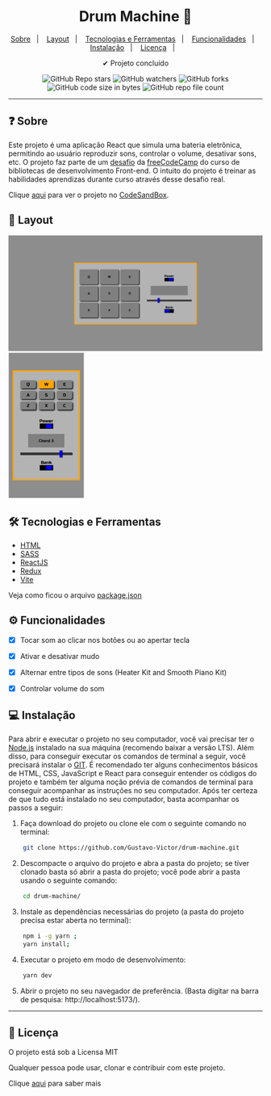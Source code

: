 <h1 align='center'>Drum Machine 🥁</h1>

<p align="center">
  <a href="#-sobre">Sobre</a>&nbsp;&nbsp;&nbsp;|&nbsp;&nbsp;&nbsp;
  <a href="#-layout">Layout</a>&nbsp;&nbsp;&nbsp;|&nbsp;&nbsp;&nbsp;
  <a href="#-tecnologias-e-ferramentas">Tecnologias e Ferramentas</a>&nbsp;&nbsp;&nbsp;|&nbsp;&nbsp;&nbsp;
  <a href="#-funcionalidades">Funcionalidades</a>&nbsp;&nbsp;&nbsp;|&nbsp;&nbsp;&nbsp;
  <a href="#-instalação">Instalação</a>&nbsp;&nbsp;&nbsp;|&nbsp;&nbsp;&nbsp;
  <a href="#-licença">Licença</a>&nbsp;&nbsp;&nbsp;|&nbsp;&nbsp;&nbsp;
</p>

<p align="center">
    ✔ Projeto concluído
</p>

<p align="center">
    <img alt="GitHub Repo stars" src="https://img.shields.io/github/stars/Gustavo-Victor/drum-machine?style=flat">
    <img alt="GitHub watchers" src="https://img.shields.io/github/watchers/Gustavo-Victor/drum-machine?style=flat">
    <img alt="GitHub forks" src="https://img.shields.io/github/forks/Gustavo-Victor/drum-machine?style=flat">
    <img alt="GitHub code size in bytes" src="https://img.shields.io/github/languages/code-size/Gustavo-Victor/drum-machine">
    <img alt="GitHub repo file count" src="https://img.shields.io/github/directory-file-count/Gustavo-Victor/drum-machine">
</p>

<hr/>

## ❓ Sobre

Este projeto é uma aplicação React que simula uma bateria eletrônica, permitindo ao usuário reproduzir sons, controlar o volume, desativar sons, etc. O projeto faz parte de um [desafio](https://www.freecodecamp.org/learn/front-end-development-libraries/front-end-development-libraries-projects/build-a-drum-machine) da [freeCodeCamp](https://www.freecodecamp.org/) do curso de bibliotecas de desenvolvimento Front-end. O intuito do projeto é treinar as habilidades aprendizas durante curso através desse desafio real. 

Clique [aqui](https://hmudtu-5173.csb.app/) para ver o projeto no [CodeSandBox](https://codesandbox.io). 


## 🎨 Layout

<img src="./src/assets/images/screenshots/desktop.png" width="600px" height="auto" alt="Drum Machine - Desktop" title="Drum Machine - Desktop" >
<img src="./src/assets/images/screenshots/mobile.png" width="150px" alt="Drum Machine - Mobile" title="Drum Machine - Mobile" >

## 🛠 Tecnologias e Ferramentas

- [HTML](https://developer.mozilla.org/pt-BR/docs/Web/HTML)
- [SASS](https://sass-lang.com/)
- [ReactJS](https://pt-br.reactjs.org/)
- [Redux](https://redux.js.org/)
- [Vite](https://vitejs.dev/)

Veja como ficou o arquivo [package.json](./package.json) 


## ⚙ Funcionalidades 

- [x] Tocar som ao clicar nos botões ou ao apertar tecla 
- [x] Ativar e desativar mudo
- [x] Alternar entre tipos de sons (Heater Kit and Smooth Piano Kit)
- [x] Controlar volume do som


## 💻 Instalação 

Para abrir e executar o projeto no seu computador, você vai precisar ter o [Node.js](https://nodejs.org/en) instalado na sua máquina (recomendo baixar a versão LTS). Além disso, para conseguir executar os comandos de terminal a seguir, você precisará instalar o [GIT](https://git-scm.com/). 
É recomendado ter alguns conhecimentos básicos de HTML, CSS, JavaScript e React para conseguir entender os códigos do projeto e também ter alguma noção prévia de comandos de terminal para conseguir acompanhar as instruções no seu computador. 
Após ter certeza de que tudo está instalado no seu computador, basta acompanhar os passos a seguir: 


1. Faça download do projeto ou clone ele com o seguinte comando no terminal: 

```bash 
    git clone https://github.com/Gustavo-Victor/drum-machine.git
```
 
2. Descompacte o arquivo do projeto e abra a pasta do projeto; se tiver clonado basta só abrir a pasta do projeto; você pode abrir a pasta usando o seguinte comando: 

```bash 
    cd drum-machine/ 
```

3. Instale as dependências necessárias do projeto (a pasta do projeto precisa estar aberta no terminal): 

```bash 
    npm i -g yarn ;
    yarn install;
```

4. Executar o projeto em modo de desenvolvimento: 

```bash 
    yarn dev 
```

5. Abrir o projeto no seu navegador de preferência. (Basta digitar na barra de pesquisa: http://localhost:5173/). 


<hr/>

## 📝 Licença 

O projeto está sob a Licensa MIT 

Qualquer pessoa pode usar, clonar e contribuir com este projeto. 

Clique [aqui](./LICENSE.md) para saber mais  
